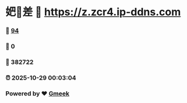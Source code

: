 # 妑🔭差 :link: https://z.zcr4.ip-ddns.com 
### :page_facing_up: [94](https://z.zcr4.ip-ddns.com/tag.html) 
### :speech_balloon: 0 
### :hibiscus: 382722 
### :alarm_clock: 2025-10-29 00:03:04 
### Powered by :heart: [Gmeek](https://github.com/Meekdai/Gmeek)
